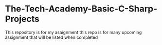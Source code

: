 # The-Tech-Academy-Basic-C-Sharp-Projects
This repository is for my asaignment 
this repo is for many upcoming assignment that will be listed when completed
